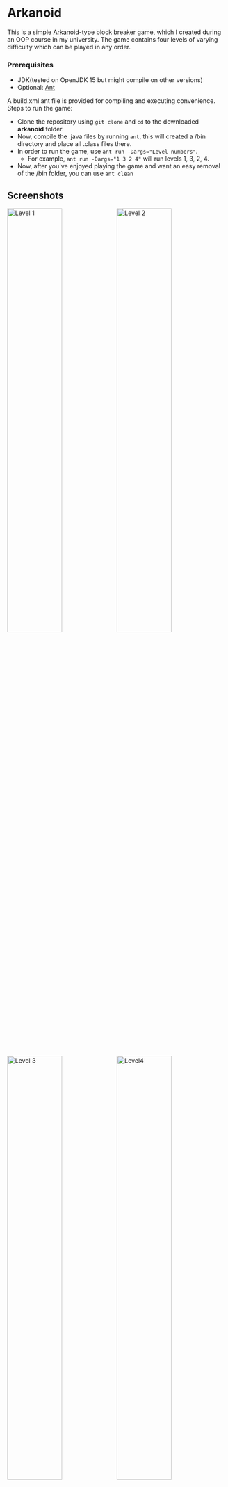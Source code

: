 <h1>Arkanoid</h1>

This is a simple [Arkanoid](https://en.wikipedia.org/wiki/Arkanoid)-type block breaker game, which I created during an OOP course in my university.
The game contains four levels of varying difficulty which can be played in any order.

<h3>Prerequisites</h3>

- JDK(tested on OpenJDK 15 but might compile on other versions)
- Optional: [Ant](https://ant.apache.org/)

A build.xml ant file is provided for compiling and executing convenience.
Steps to run the game:
- Clone the repository using `git clone` and `cd` to the downloaded **arkanoid** folder.
- Now, compile the .java files by running `ant`, this will created a /bin directory and place all .class files there.
- In order to run the game, use `ant run -Dargs="Level numbers"`.
  - For example, `ant run -Dargs="1 3 2 4"` will run levels 1, 3, 2, 4.
- Now, after you've enjoyed playing the game and want an easy removal of the /bin folder, you can use `ant clean`


## Screenshots

<img src="https://user-images.githubusercontent.com/80259776/156460497-f1cbfbfe-18f0-4f0f-a412-dba0bd8cc2d2.png" width = 50% height=50% title="Level 1"><img src="https://user-images.githubusercontent.com/80259776/156460506-7ec078ce-e608-4278-baef-19faa82e0524.png" width=50% height=50% title="Level 2">
<img src="https://user-images.githubusercontent.com/80259776/156460531-ebafc42a-7dae-480f-844c-ad423d785d6e.png" width=50% height=50% title="Level 3"><img src="https://user-images.githubusercontent.com/80259776/156460538-1c32fde4-0bb5-4abf-87b2-e541349686af.png" width=50% height=50% title="Level4">




_The library "biuoop-1.4.jar" was provided by the Bar-Ilan Univrsity OOP course instructors and contains various GUI elements which I used in this project._
